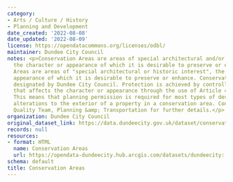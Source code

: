```yaml
---
category:
- Arts / Culture / History
- Planning and Development
date_created: '2022-08-08'
date_updated: '2022-08-09'
license: https://opendatacommons.org/licenses/odbl/
maintainer: Dundee City Council
notes: <p>Conservation Areas are areas of special architectural and/or historic interest,
  the character or appearance of which it is desirable to preserve or enhance.\r\n\r\nConservation
  Areas are areas of "special architectural or historic interest", the character or
  appearance of which it is desirable to preserve or enhance. Conservation Areas are
  designated by Dundee City Council. Protection is achieved by controlling development
  that affects the character or appearance through the use of Article 4 directions.
  This means that planning permission is required for most types of development and
  alterations to the exterior of a property in a conservation area. Contact the Development
  Quality Team, Planning &amp; Transportation for further details.</p>
organization: Dundee City Council
original_dataset_link: https://data.dundeecity.gov.uk/dataset/conservation-areas
records: null
resources:
- format: HTML
  name: Conservation Areas
  url: https://opendata-dundeecity.hub.arcgis.com/datasets/dundeecity::dcc-conservation-areas-2020/about
schema: default
title: Conservation Areas
---
```

